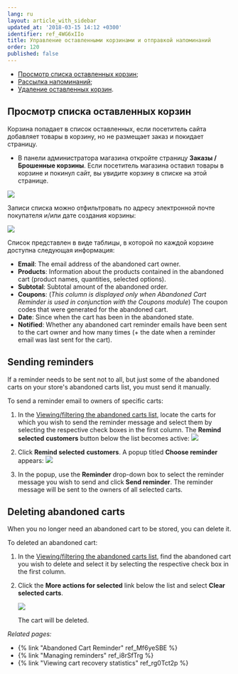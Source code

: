 ```yaml
---
lang: ru
layout: article_with_sidebar
updated_at: '2018-03-15 14:12 +0300'
identifier: ref_4WG6xIIo
title: Управление оставленными корзинами и отправкой напоминаний
order: 120
published: false
---
```

*   [Просмотр списка оставленных корзин](#Просмотр-списка-оставленных-корзин);
*   [Рассылка напоминаний](#Рассылка-напоминаний);
*   [Удаление оставленных корзин](#Удаление-оставленных-корзин).

## Просмотр списка оставленных корзин

Корзина попадает в список оставленных, если посетитель сайта добавляет товары в корзину, но не размещает заказ и покидает страницу.

*   В панели администратора магазина откройте страницу **Заказы / Брошенные корзины**. Если посетитель магазина оставил товары в корзине и покинул сайт, вы увидите корзину в списке на этой странице. 

![]({{site.baseurl}}/attachments/7503954/8719192.png)

Записи списка можно отфильтровать по адресу электронной почте покупателя и/или дате создания корзины:

![]({{site.baseurl}}/attachments/7503954/8719193.png)

Список представлен в виде таблицы, в которой по каждой корзине доступна следующая информация:

*   **Email**: The email address of the abandoned cart owner.
*   **Products**: Information about the products contained in the abandoned cart (product names, quantities, selected options).
*   **Subtotal**: Subtotal amount of the abandoned order.
*   **Coupons**: (_This column is displayed only when Abandoned Cart Reminder is used in conjunction with the Coupons module_) The coupon codes that were generated for the abandoned cart.
*   **Date**: Since when the cart has been in the abandoned state.
*   **Notified**: Whether any abandoned cart reminder emails have been sent to the cart owner and how many times (+ the date when a reminder email was last sent for the cart).

## Sending reminders 

If a reminder needs to be sent not to all, but just some of the abandoned carts on your store's abandoned carts list, you must send it manually.

To send a reminder email to owners of specific carts:

1.  In the [Viewing/filtering the abandoned carts list](#viewingfiltering-the-abandoned-carts-list), locate the carts for which you wish to send the reminder message and select them by selecting the respective check boxes in the first column. The **Remind selected** **customers** button below the list becomes active:
    ![]({{site.baseurl}}/attachments/7503954/8719194.png)

2.  Click **Remind selected** **customers**. A popup titled **Choose reminder** appears: 
    ![]({{site.baseurl}}/attachments/7503954/8719195.png)

3.  In the popup, use the **Reminder** drop-down box to select the reminder message you wish to send and click **Send reminder**. The reminder message will be sent to the owners of all selected carts.

## Deleting abandoned carts

When you no longer need an abandoned cart to be stored, you can delete it.

To deleted an abandoned cart:

1.  In the [Viewing/filtering the abandoned carts list](#viewingfiltering-the-abandoned-carts-list), find the abandoned cart you wish to delete and select it by selecting the respective check box in the first column.
2.  Click the **More actions for selected** link below the list and select **Clear selected carts**. 

    ![]({{site.baseurl}}/attachments/7503954/8719196.png)

    The cart will be deleted.

_Related pages:_

*   {% link "Abandoned Cart Reminder" ref_Mf6yeSBE %}
*   {% link "Managing reminders" ref_i8rSfTrg %}
*   {% link "Viewing cart recovery statistics" ref_rg0Tct2p %}

